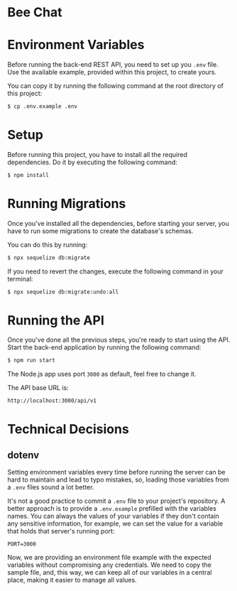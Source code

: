# Bee Chat

# Environment Variables

Before running the back-end REST API, you need to set up you `.env` file. Use the available example, provided within this project, to create yours.

You can copy it by running the following command at the root directory of this project:

```sh
$ cp .env.example .env
```

# Setup

Before running this project, you have to install all the required dependencies. Do it by executing the following command:

```sh
$ npm install
```

# Running Migrations

Once you've installed all the dependencies, before starting your server, you have to run some migrations to create the database's schemas.

You can do this by running:

```sh
$ npx sequelize db:migrate
```

If you need to revert the changes, execute the following command in your terminal:

```sh
$ npx sequelize db:migrate:undo:all
```

# Running the API

Once you've done all the previous steps, you're ready to start using the API. Start the back-end application by running the following command:

```sh
$ npm run start
```

The Node.js app uses port `3000` as default, feel free to change it.

The API base URL is:

```
http://localhost:3000/api/v1
```

# Technical Decisions
## dotenv
Setting environment variables every time before running the server can be hard to maintain and lead to typo mistakes, so, loading those variables from a `.env` files sound a lot better.

It's not a good practice to commit a `.env` file to your project's repository. A better approach is to provide a `.env.example` prefilled with the variables names. You can always the values of your variables if they don't contain any sensitive information, for example, we can set the value for a variable that holds that server's running port:

```
PORT=3000
```

Now, we are providing an environment file example with the expected variables without compromising any credentials. We need to copy the sample file, and, this way, we can keep all of our variables in a central place, making it easier to manage all values.